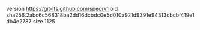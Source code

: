 version https://git-lfs.github.com/spec/v1
oid sha256:2abc6c568318ba2dd16dcbdc0e5d010a921d9391e94313cbcbf419e1db4e2787
size 1125
